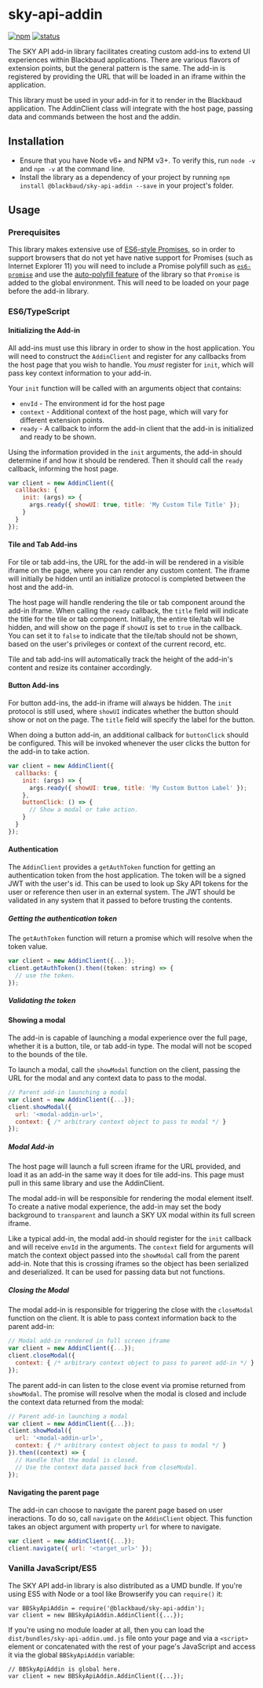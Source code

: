 # sky-api-addin
[![npm](https://img.shields.io/npm/v/@blackbaud/sky-api-addin.svg)](https://www.npmjs.com/package/@blackbaud/sky-api-addin)
[![status](https://travis-ci.org/blackbaud/sky-api-addin.svg?branch=master)](https://travis-ci.org/blackbaud/sky-api-addin)

The SKY API add-in library facilitates creating custom add-ins to extend UI experiences within Blackbaud applications. There are various flavors of extension points, but the general pattern is the same. The add-in is registered by providing the URL that will be loaded in an iframe within the application.

This library must be used in your add-in for it to render in the Blackbaud application. The AddinClient class will integrate with the host page, passing data and commands between the host and the addin.

## Installation

- Ensure that you have Node v6+ and NPM v3+. To verify this, run `node -v` and `npm -v` at the command line.
- Install the library as a dependency of your project by running `npm install @blackbaud/sky-api-addin --save` in your project's folder.

## Usage

### Prerequisites

This library makes extensive use of [ES6-style Promises](https://developer.mozilla.org/en-US/docs/Web/JavaScript/Reference/Global_Objects/Promise), so in order to support browsers that do not yet have native support for Promises (such as Internet Explorer 11) you will need to include a Promise polyfill such as [`es6-promise`](https://github.com/stefanpenner/es6-promise) and use the [auto-polyfill feature](https://github.com/stefanpenner/es6-promise#auto-polyfill) of the library so that `Promise` is added to the global environment.  This will need to be loaded on your page before the add-in library.

### ES6/TypeScript

#### Initializing the Add-in
All add-ins must use this library in order to show in the host application. You will need to construct the `AddinClient` and register for any callbacks from the host page that you wish to handle.  You *must* register for `init`, which will pass key context information to your add-in.

Your `init` function will be called with an arguments object that contains:

 - `envId` - The environment id for the host page
 - `context` - Additional context of the host page, which will vary for different extension points.
 - `ready` - A callback to inform the add-in client that the add-in is initialized and ready to be shown.

Using the information provided in the `init` arguments, the add-in should determine if and how it should be rendered.  Then it should call the `ready` callback, informing the host page.

```js
var client = new AddinClient({
  callbacks: {
    init: (args) => {
      args.ready({ showUI: true, title: 'My Custom Tile Title' });
    }
  }
});
```

#### Tile and Tab Add-ins
For tile or tab add-ins, the URL for the add-in will be rendered in a visible iframe on the page, where you can render any custom content.  The iframe will initially be hidden until an initialize protocol is completed between the host and the add-in.

The host page will handle rendering the tile or tab component around the add-in iframe.  When calling the `ready` callback, the `title` field will indicate the title for the tile or tab component.  Initially, the entire tile/tab will be hidden, and will show on the page if `showUI` is set to `true` in the callback.  You can set it to `false` to indicate that the tile/tab should not be shown, based on the user's privileges or context of the current record, etc.

Tile and tab add-ins will automatically track the height of the add-in's content and resize its container accordingly.

#### Button Add-ins
For button add-ins, the add-in iframe will always be hidden.  The `init` protocol is still used, where `showUI` indicates whether the button should show or not on the page.  The `title` field will specify the label for the button.

When doing a button add-in, an additional callback for `buttonClick` should be configured.  This will be invoked whenever the user clicks the button for the add-in to take action.

```js
var client = new AddinClient({
  callbacks: {
    init: (args) => {
      args.ready({ showUI: true, title: 'My Custom Button Label' });
    },
    buttonClick: () => {
      // Show a modal or take action.
    }
  }
});
```

#### Authentication
The `AddinClient` provides a `getAuthToken` function for getting an authentication token from the host application.  The token will be a signed JWT with the user's id.  This can be used to look up Sky API tokens for the user or reference then user in an external system.  The JWT should be validated in any system that it passed to before trusting the contents.

##### Getting the authentication token
The `getAuthToken` function will return a promise which will resolve when the token value.

```js
var client = new AddinClient({...});
client.getAuthToken().then((token: string) => {
  // use the token.
});
```
##### Validating the token

#### Showing a modal
The add-in is capable of launching a modal experience over the full page, whether it is a button, tile, or tab add-in type.  The modal will not be scoped to the bounds of the tile.

To launch a modal, call the `showModal` function on the client, passing the URL for the modal and any context data to pass to the modal.

```js
// Parent add-in launching a modal
var client = new AddinClient({...});
client.showModal({
  url: '<modal-addin-url>',
  context: { /* arbitrary context object to pass to modal */ }
});
```
##### Modal Add-in
The host page will launch a full screen iframe for the URL provided, and load it as an add-in the same way it does for tile add-ins.  This page must pull in this same library and use the AddinClient.

The modal add-in will be responsible for rendering the modal element itself.  To create a native modal experience, the add-in may set the body background to `transparent` and launch a SKY UX modal within its full screen iframe.

Like a typical add-in, the modal add-in should register for the `init` callback and will receive `envId` in the arguments. The `context` field for arguments will match the context object passed into the `showModal` call from the parent add-in.  Note that this is crossing iframes so the object has been serialized and deserialized.  It can be used for passing data but not functions.

##### Closing the Modal
The modal add-in is responsible for triggering the close with the `closeModal` function on the client.  It is able to pass context information back to the parent add-in:

```js
// Modal add-in rendered in full screen iframe
var client = new AddinClient({...});
client.closeModal({
  context: { /* arbitrary context object to pass to parent add-in */ }
});
```
The parent add-in can listen to the close event via promise returned from `showModal`. The promise will resolve when the modal is closed and include the context data returned from the modal:

```js
// Parent add-in launching a modal
var client = new AddinClient({...});
client.showModal({
  url: '<modal-addin-url>',
  context: { /* arbitrary context object to pass to modal */ }
}).then((context) => {
  // Handle that the modal is closed.
  // Use the context data passed back from closeModal.
});
```

#### Navigating the parent page
The add-in can choose to navigate the parent page based on user ineractions.  To do so, call `navigate` on the `AddinClient` object.  This function takes an object argument with property `url` for where to navigate.

```js
var client = new AddinClient({...});
client.navigate({ url: '<target_url>' });
```

### Vanilla JavaScript/ES5

The SKY API add-in library is also distributed as a UMD bundle.  If you're using ES5 with Node or a tool like Browserify you can `require()` it:

```
var BBSkyApiAddin = require('@blackbaud/sky-api-addin');
var client = new BBSkyApiAddin.AddinClient({...});
```

If you're using no module loader at all, then you can load the `dist/bundles/sky-api-addin.umd.js` file onto your page and via a `<script>` element or concatenated with the rest of your page's JavaScript and access it via the global `BBSkyApiAddin` variable:

```
// BBSkyApiAddin is global here.
var client = new BBSkyApiAddin.AddinClient({...});
```
